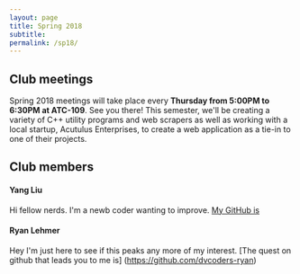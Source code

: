 ```yaml
---
layout: page
title: Spring 2018
subtitle:
permalink: /sp18/
---
```

## **Club meetings**
Spring 2018 meetings will take place every **Thursday from 5:00PM to 6:30PM at ATC-109**. See you there!
This semester, we'll be creating a variety of C++ utility programs and web scrapers as well as working with a local startup, Acutulus Enterprises, to create a web application as a tie-in to one of their projects.

## **Club members**
#### **Yang Liu**
Hi fellow nerds. I'm a newb coder wanting to improve. [My GitHub is](https://github.com/liuyang3141/dvcoders.github.io.git)

#### **Ryan Lehmer**
Hey I'm just here to see if this peaks any more of my interest. [The quest on github that leads you to me is] (https://github.com/dvcoders-ryan)
